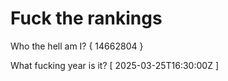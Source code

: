 # Fuck the rankings

Who the hell am I?
{ 14662804 }

What fucking year is it?
[ 2025-03-25T16:30:00Z ]
